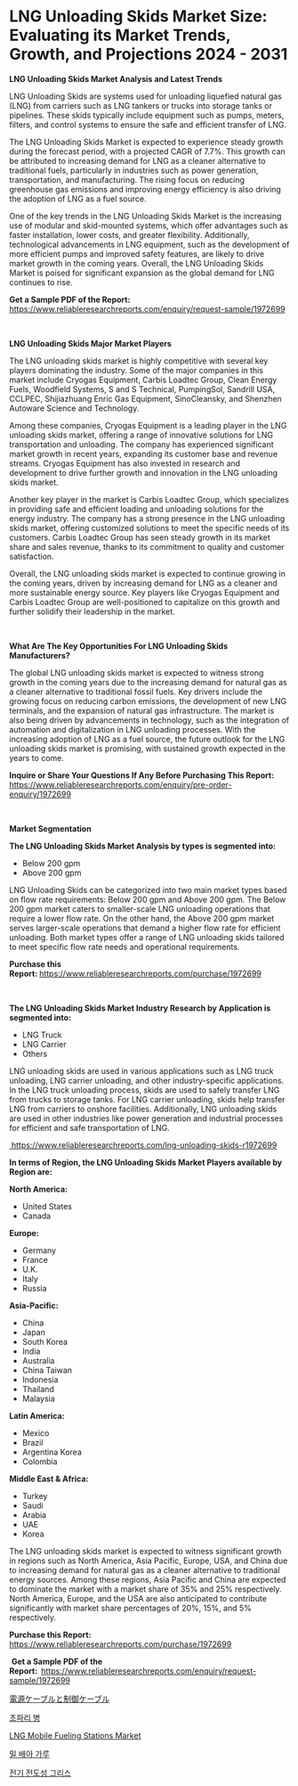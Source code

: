 <p><h1>LNG Unloading Skids Market Size: Evaluating its Market Trends, Growth, and Projections 2024 - 2031</h1></p><p><strong>LNG Unloading Skids Market Analysis and Latest Trends</strong></p>
<p><p>LNG Unloading Skids are systems used for unloading liquefied natural gas (LNG) from carriers such as LNG tankers or trucks into storage tanks or pipelines. These skids typically include equipment such as pumps, meters, filters, and control systems to ensure the safe and efficient transfer of LNG.</p><p>The LNG Unloading Skids Market is expected to experience steady growth during the forecast period, with a projected CAGR of 7.7%. This growth can be attributed to increasing demand for LNG as a cleaner alternative to traditional fuels, particularly in industries such as power generation, transportation, and manufacturing. The rising focus on reducing greenhouse gas emissions and improving energy efficiency is also driving the adoption of LNG as a fuel source.</p><p>One of the key trends in the LNG Unloading Skids Market is the increasing use of modular and skid-mounted systems, which offer advantages such as faster installation, lower costs, and greater flexibility. Additionally, technological advancements in LNG equipment, such as the development of more efficient pumps and improved safety features, are likely to drive market growth in the coming years. Overall, the LNG Unloading Skids Market is poised for significant expansion as the global demand for LNG continues to rise.</p></p>
<p><strong>Get a Sample PDF of the Report:&nbsp;</strong> <a href="https://www.reliableresearchreports.com/enquiry/request-sample/1972699">https://www.reliableresearchreports.com/enquiry/request-sample/1972699</a></p>
<p>&nbsp;</p>
<p><strong>LNG Unloading Skids Major Market Players</strong></p>
<p><p>The LNG unloading skids market is highly competitive with several key players dominating the industry. Some of the major companies in this market include Cryogas Equipment, Carbis Loadtec Group, Clean Energy Fuels, Woodfield Systems, S and S Technical, PumpingSol, Sandrill USA, CCLPEC, Shijiazhuang Enric Gas Equipment, SinoCleansky, and Shenzhen Autoware Science and Technology.</p><p>Among these companies, Cryogas Equipment is a leading player in the LNG unloading skids market, offering a range of innovative solutions for LNG transportation and unloading. The company has experienced significant market growth in recent years, expanding its customer base and revenue streams. Cryogas Equipment has also invested in research and development to drive further growth and innovation in the LNG unloading skids market.</p><p>Another key player in the market is Carbis Loadtec Group, which specializes in providing safe and efficient loading and unloading solutions for the energy industry. The company has a strong presence in the LNG unloading skids market, offering customized solutions to meet the specific needs of its customers. Carbis Loadtec Group has seen steady growth in its market share and sales revenue, thanks to its commitment to quality and customer satisfaction.</p><p>Overall, the LNG unloading skids market is expected to continue growing in the coming years, driven by increasing demand for LNG as a cleaner and more sustainable energy source. Key players like Cryogas Equipment and Carbis Loadtec Group are well-positioned to capitalize on this growth and further solidify their leadership in the market.</p></p>
<p>&nbsp;</p>
<p><strong>What Are The Key Opportunities For LNG Unloading Skids Manufacturers?</strong></p>
<p><p>The global LNG unloading skids market is expected to witness strong growth in the coming years due to the increasing demand for natural gas as a cleaner alternative to traditional fossil fuels. Key drivers include the growing focus on reducing carbon emissions, the development of new LNG terminals, and the expansion of natural gas infrastructure. The market is also being driven by advancements in technology, such as the integration of automation and digitalization in LNG unloading processes. With the increasing adoption of LNG as a fuel source, the future outlook for the LNG unloading skids market is promising, with sustained growth expected in the years to come.</p></p>
<p><strong>Inquire or Share Your Questions If Any Before Purchasing This Report:</strong> <a href="https://www.reliableresearchreports.com/enquiry/pre-order-enquiry/1972699">https://www.reliableresearchreports.com/enquiry/pre-order-enquiry/1972699</a></p>
<p>&nbsp;</p>
<p><strong>Market Segmentation</strong></p>
<p><strong>The LNG Unloading Skids Market Analysis by types is segmented into:</strong></p>
<p><ul><li>Below 200 gpm</li><li>Above 200 gpm</li></ul></p>
<p><p>LNG Unloading Skids can be categorized into two main market types based on flow rate requirements: Below 200 gpm and Above 200 gpm. The Below 200 gpm market caters to smaller-scale LNG unloading operations that require a lower flow rate. On the other hand, the Above 200 gpm market serves larger-scale operations that demand a higher flow rate for efficient unloading. Both market types offer a range of LNG unloading skids tailored to meet specific flow rate needs and operational requirements.</p></p>
<p><strong>Purchase this Report:&nbsp;</strong><a href="https://www.reliableresearchreports.com/purchase/1972699">https://www.reliableresearchreports.com/purchase/1972699</a></p>
<p>&nbsp;</p>
<p><strong>The LNG Unloading Skids Market Industry Research by Application is segmented into:</strong></p>
<p><ul><li>LNG Truck</li><li>LNG Carrier</li><li>Others</li></ul></p>
<p><p>LNG unloading skids are used in various applications such as LNG truck unloading, LNG carrier unloading, and other industry-specific applications. In the LNG truck unloading process, skids are used to safely transfer LNG from trucks to storage tanks. For LNG carrier unloading, skids help transfer LNG from carriers to onshore facilities. Additionally, LNG unloading skids are used in other industries like power generation and industrial processes for efficient and safe transportation of LNG.</p></p>
<p><a href="https://www.reliableresearchreports.com/lng-unloading-skids-r1972699">&nbsp;https://www.reliableresearchreports.com/lng-unloading-skids-r1972699</a></p>
<p><strong>In terms of Region, the LNG Unloading Skids Market Players available by Region are:</strong></p>
<p>
    <p> <strong> North America: </strong>
        <ul>
            <li>United States</li>
            <li>Canada</li>
        </ul>
        </p> 
    <p> <strong> Europe: </strong>
        <ul>
            <li>Germany</li>
            <li>France</li>
            <li>U.K.</li>
            <li>Italy</li>
            <li>Russia</li>
        </ul>
        </p> 
    <p> <strong> Asia-Pacific: </strong>
        <ul>
            <li>China</li>
            <li>Japan</li>
            <li>South Korea</li>
            <li>India</li>
            <li>Australia</li>
            <li>China Taiwan</li>
            <li>Indonesia</li>
            <li>Thailand</li>
            <li>Malaysia</li>
        </ul>
        </p> 
    <p> <strong> Latin America: </strong>
        <ul>
            <li>Mexico</li>
            <li>Brazil</li>
            <li>Argentina Korea</li>
            <li>Colombia</li>
        </ul>
        </p> 
    <p> <strong> Middle East & Africa: </strong>
        <ul>
            <li>Turkey</li>
            <li>Saudi</li>
            <li>Arabia</li>
            <li>UAE</li>
            <li>Korea</li>
        </ul>
    </p>
    </p>
<p><p>The LNG unloading skids market is expected to witness significant growth in regions such as North America, Asia Pacific, Europe, USA, and China due to increasing demand for natural gas as a cleaner alternative to traditional energy sources. Among these regions, Asia Pacific and China are expected to dominate the market with a market share of 35% and 25% respectively. North America, Europe, and the USA are also anticipated to contribute significantly with market share percentages of 20%, 15%, and 5% respectively.</p></p>
<p><strong>Purchase this Report: </strong><a href="https://www.reliableresearchreports.com/purchase/1972699">https://www.reliableresearchreports.com/purchase/1972699</a></p>
<p>&nbsp;<strong>Get a Sample PDF of the Report:&nbsp;&nbsp;</strong><a href="https://www.reliableresearchreports.com/enquiry/request-sample/1972699">https://www.reliableresearchreports.com/enquiry/request-sample/1972699</a></p>
<p><strong></strong></p>
<p><p><a href="https://medium.com/@trevawiszk20231/%E9%9B%BB%E5%8A%9B%E3%81%8A%E3%82%88%E3%81%B3%E5%88%B6%E5%BE%A1%E3%82%B1%E3%83%BC%E3%83%96%E3%83%AB%E5%B8%82%E5%A0%B4%E5%B1%95%E6%9C%9B-%E6%A5%AD%E7%95%8C%E6%A6%82%E8%A6%81%E3%81%8A%E3%82%88%E3%81%B3%E4%BA%88%E6%B8%AC-2024%E5%B9%B4%E3%81%8B%E3%82%892031%E5%B9%B4%E3%81%BE%E3%81%A7-a644f4040f0a">電源ケーブルと制御ケーブル</a></p><p><a href="https://medium.com/@beaublock13/%EB%93%9C%EB%A1%9C%EC%86%8C%ED%95%84%EB%9D%BC-%EB%B3%91-%EC%8B%9C%EC%9E%A5-%EB%8F%99%ED%96%A5-%EB%B0%8F-%EC%8B%9C%EC%9E%A5-%EB%B6%84%EC%84%9D%EC%9D%80-2024%EB%85%84%EB%B6%80%ED%84%B0-2031%EB%85%84%EA%B9%8C%EC%A7%80-%EC%98%88%EC%B8%A1%EB%90%A9%EB%8B%88%EB%8B%A4-7b5429f216c2">초파리 병</a></p><p><a href="https://github.com/JameTravis/Market-Research-Report-List-4/blob/main/lng-mobile-fueling-stations-market.md">LNG Mobile Fueling Stations Market</a></p><p><a href="https://medium.com/@kasandrarempel/%EB%B0%80-%EA%B2%AC%EA%B3%BC%EB%B6%84-%EB%A7%A5%EB%9D%BD-%EC%82%B0%EC%97%85-%EA%B0%9C%EC%9A%94-%EB%B0%8F-%EC%98%88%EC%B8%A1-2024%EB%85%84%EB%B6%80%ED%84%B0-2031%EB%85%84-5547b1150750">밀 배아 가루</a></p><p><a href="https://github.com/laholand/Market-Research-Report-List-3/blob/main/953478441290.md">전기 전도성 그리스</a></p></p>